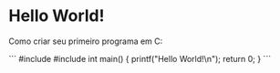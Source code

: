 <h1>Hello World!</h1>
<p>Como criar seu primeiro programa em C:</p>
```
  #include <stdio.h>
  #include <stdlib.h>
  int main() {
    printf("Hello World!\n");
    return 0;
  }
```
